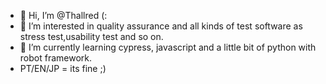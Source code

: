- 👋 Hi, I’m @Thallred (:
- 👀 I’m interested in quality assurance and all kinds of test software as stress test,usability test and so on.
- 🌱 I’m currently learning cypress, javascript and a little bit of python with robot framework.
- PT/EN/JP = its fine ;)


